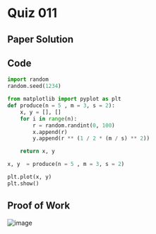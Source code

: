 # Quiz 011

## Paper Solution

## Code
```.py
import random
random.seed(1234)

from matplotlib import pyplot as plt
def produce(n = 5 , m = 3, s = 2):
    x, y = [], []
    for i in range(n):
        r = random.randint(0, 100)
        x.append(r)
        y.append(r ** (1 / 2 * (m / s) ** 2))

    return x, y

x, y  = produce(n = 5 , m = 3, s = 2)

plt.plot(x, y)
plt.show()
```

## Proof of Work
![image](https://github.com/user-attachments/assets/9e4cd20f-5cae-4fde-9244-7334a0f8cdd5)
